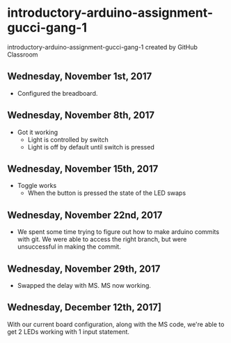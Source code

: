 # introductory-arduino-assignment-gucci-gang-1
introductory-arduino-assignment-gucci-gang-1 created by GitHub Classroom

## Wednesday, November 1st, 2017
* Configured the breadboard.

## Wednesday, November 8th, 2017
* Got it working
  * Light is controlled by switch
  * Light is off by default until switch is pressed

## Wednesday, November 15th, 2017
* Toggle works
  * When the button is pressed the state of the LED swaps

## Wednesday, November 22nd, 2017
* We spent some time trying to figure out how to make arduino commits with git. We were able to access the right branch, but were unsuccessful in making the commit.

## Wednesday, November 29th, 2017
* Swapped the delay with MS. MS now working.

## Wednesday, December 12th, 2017]
With our current board configuration, along with the MS code, we're able to get 2 LEDs working with 1 input statement.
